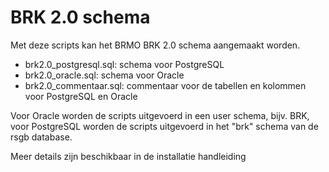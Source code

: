 # BRK 2.0 schema


Met deze scripts kan het BRMO BRK 2.0 schema aangemaakt worden.

- brk2.0_postgresql.sql: schema voor PostgreSQL
- brk2.0_oracle.sql: schema voor Oracle
- brk2.0_commentaar.sql: commentaar voor de tabellen en kolommen voor PostgreSQL en Oracle

Voor Oracle worden de scripts uitgevoerd in een user schema, bijv. BRK, 
voor PostgreSQL worden de scripts uitgevoerd in het "brk" schema van de rsgb database.

Meer details zijn beschikbaar in de installatie handleiding 
